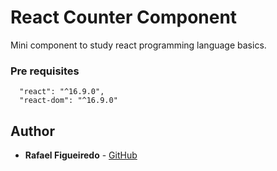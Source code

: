 # React Counter Component

Mini component to study react programming language basics.

### Pre requisites

```
  "react": "^16.9.0",
  "react-dom": "^16.9.0"

```

## Author

* **Rafael Figueiredo** - [GitHub](https://github.com/rafaelfigueiredo-l)
